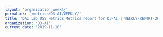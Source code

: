 ```yaml
---
layout: 'organization_weekly'
permalink: '/metrics/D3-AI/WEEKLY/'
title: 'DAI Lab OSS Metrics Metrics report for D3-AI | WEEKLY-REPORT-2019-11-10'
organization: 'D3-AI'
current_date: '2019-11-10'
---
```


